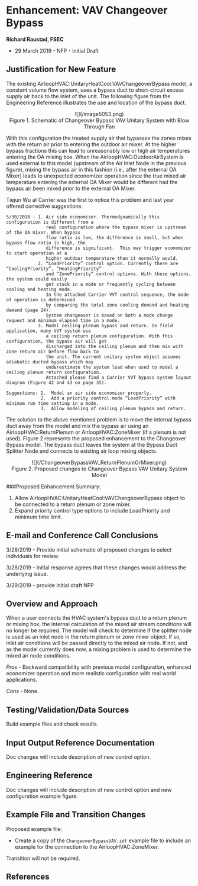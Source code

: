 Enhancement: VAV Changeover Bypass
=================================================================

**Richard Raustad, FSEC**

 - 29 March 2019 - NFP - Initial Draft

## Justification for New Feature ##

The existing AirloopHVAC:UnitaryHeatCool:VAVChangeoverBypass model, a constant volume flow system, uses a bypass duct to short-circuit excess supply air back to the inlet of the unit. The following figure from the Engineering Reference illustrates the use and location of the bypass duct. 

<center>![](/image5053.png)</center>
<center>Figure 1. Schematic of Changeover Bypass VAV Unitary System with Blow Through Fan</center>

With this configuration the treated supply air that bypasses the zones mixes with the return air prior to entering the outdoor air mixer. At the higher bypass fractions this can lead to unreasonably low or high air temperatures entering the OA mixing box. When the AirloopHVAC:OutdoorAirSystem is used external to this model (upstream of the Air Inlet Node in the previous figure), mixing the bypass air in this fashion (i.e., after the external OA Mixer) leads to unexpected economizer operation since the true mixed air temperature entering the external OA Mixer would be different had the bypass air been mixed prior to the external OA Mixer.

Tiejun Wu at Carrier was the first to notice this problem and last year offered corrective suggestions:

    5/30/2018 - 1. Air side economizer. Thermodynamically this configuration is different from a
                   real configuration where the bypass mixer is upstream of the OA mixer. When bypass
                   flow ratio is low, the difference is small, but when bypass flow ratio is high, the
                   difference is significant.  This may trigger economizer to start operation at a
                   higher outdoor temperature than it normally would.
                2. “LoadPriority” control option. Currently there are “CoolingPriority”, “HeatingPriority”
                   and “ZonePriority” control options. With these options, the system could easily
                   get stuck in a mode or frequently cycling between cooling and heating mode.
                   In the attached Carrier VVT control sequence, the mode of operation is determined
                   by comparing the total zone cooling demand and heating demand (page 24).
                   System changeover is based on both a mode change request and minimum elapsed time in a mode.
                3. Model ceiling plenum bypass and return. In field application, many VVT system use
                   a ceiling return plenum configuration. With this configuration, the bypass air will get
                   discharged into the ceiling plenum and then mix with zone return air before flow back to
                   the unit. The current unitary system object assumes adiabatic ducted bypass which may
                   underestimate the system load when used to model a ceiling plenum return configuration.
                   Attached please find a Carrier VVT bypass system layout diagram (Figure 42 and 43 on page 35).

    Suggestions: 1.  Model an air side economizer properly.
                 2.  Add a priority control mode “LoadPriority” with minimum run time setting in a mode.
                 3.  Allow modeling of ceiling plenum bypass and return. 

The solution to the above mentioned problem is to move the internal bypass duct away from the model and mix the bypass air using an AirloopHVAC:ReturnPlenum or AirloopHVAC:ZoneMixer (if a plenum is not used). Figure 2 represents the proposed enhancement to the Changeover Bypass model. The bypass duct leaves the system at the Bypass Duct Splitter Node and connects to existing air loop mixing objects.

<center>![](/ChangeoverBypassVAV_ReturnPlenumOrMixer.png)</center>
<center>Figure 2. Proposed changes to Changeover Bypass VAV Unitary System Model</center>


###Proposed Enhancement Summary:

 1.  Allow AirloopHVAC:UnitaryHeatCool:VAVChangeoverBypass object to be connected to a return plenum or zone mixer.
 2.  Expand priority control type options to include LoadPriority and minimum time limit.


 
## E-mail and  Conference Call Conclusions ##

3/28/2019 - Provide initial schematic of proposed changes to select individuals for review.

3/28/2019 - Initial response agrees that these changes would address the underlying issue.

3/29/2019 - provide Initial draft NFP


## Overview and Approach ##

When a user connects the HVAC system's bypass duct to a return plenum or mixing box, the internal calculation of the mixed air stream conditions will no longer be required. The model will check to determine if the splitter node is used as an inlet node in the return plenum or zone mixer object. If so, inlet air conditions will be passed directly to the mixed air node. If not, and as the model currently does now, a mixing problem is used to determine the mixed air node conditions.

*Pros* - Backward compatibility with previous model configuration, enhanced economizer operation and more realistic configuration with real world applications.

*Cons* - None. 

## Testing/Validation/Data Sources ##

Build example files and check results.

## Input Output Reference Documentation ##

Doc changes will include description of new control option.

## Engineering Reference ##

Doc changes will include description of new control option and new configuration example figure.

## Example File and Transition Changes ##

Proposed example file:

 - Create a copy of the `ChangeoverBypassVAV.idf` example file to include an example for the connection to the AirloopHVAC:ZoneMixer.

Transition will not be required.


## References ##






